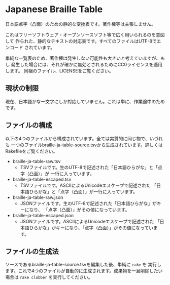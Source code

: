 Japanese Braille Table
======================

日本語点字（凸面）のための静的な変換表です。著作権等は主張しません。

これはフリーソフトウェア・オープンソースソフト等で広く用いられるのを意図して
作られた、静的なテキストの対応表です。すべてのファイルはUTF-8でエンコード
されています。

単純な一覧表のため、著作権は発生しない可能性も大きいと考えていますが、もし
発生した場合には、それが確かに無効とされるためにCC0ライセンスを適用します。
同梱のファイル、LICENSEをご覧ください。

## 現状の制限

現在、日本語かな一文字にしか対応していません。これは単に、作業途中のためです。

## ファイルの構成

以下の4つのファイルから構成されています。全ては実質的に同じ物で、いづれも
一つのファイルbraille-ja-table-source.tsvから生成されています。詳しくは
Rakefileをご覧ください。

* braille-ja-table-raw.tsv
    * TSVファイルです。生のUTF-8で記述された「日本語ひらがな」と「点字（凸面）」が
	一行に入っています。
* braille-ja-table-escaped.tsv
    * TSVファイルです。ASCIIによるUnicodeエスケープで記述された
	「日本語ひらがな」と「点字（凸面）」が一行に入っています。
* braille-ja-table-raw.json
    * JSONファイルです。生のUTF-8で記述された「日本語ひらがな」がキーになり、
	「点字（凸面）」がその値になっています。
* braille-ja-table-escaped.json
    * JSONファイルです。ASCIIによるUnicodeエスケープで記述された
	「日本語ひらがな」がキーになり、「点字（凸面）」がその値になっています。

## ファイルの生成法

ソースであるbraille-ja-table-source.tsvを編集した後、単純に `rake` を
実行します。これで4つのファイルが自動的に生成されます。成果物を一旦削除したい
場合は `rake clobber` を実行してください。
